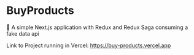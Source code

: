 # BuyProducts
🛒 A simple Next.js application with Redux and Redux Saga consuming a fake data api

Link to Project running in Vercel: https://buy-products.vercel.app